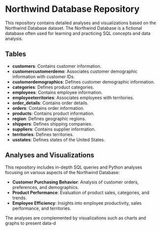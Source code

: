 
# Northwind Database Repository

This repository contains detailed analyses and visualizations based on the Northwind Database dataset. The Northwind Database is a fictional database often used for learning and practicing SQL concepts and data analysis.

## Tables

- **customers**: Contains customer information.
- **customercustomerdemo**: Associates customer demographic information with customer IDs.
- **customerdemographics**: Defines customer demographic information.
- **categories**: Defines product categories.
- **employees**: Contains employee information.
- **employeeterritories**: Associates employees with territories.
- **order_details**: Contains order details.
- **orders**: Contains order information.
- **products**: Contains product information.
- **region**: Defines geographic regions.
- **shippers**: Defines shipping companies.
- **suppliers**: Contains supplier information.
- **territories**: Defines territories.
- **usstates**: Defines states of the United States.

## Analyses and Visualizations

This repository includes in-depth SQL queries and Python analyses focusing on various aspects of the Northwind Database:

- **Customer Purchasing Behavior**: Analysis of customer orders, preferences, and demographics.
- **Product Performance**: Evaluation of product sales, categories, and trends.
- **Employee Efficiency**: Insights into employee productivity, sales performance, and territories.

The analyses are complemented by visualizations such as charts and graphs to present data-d
